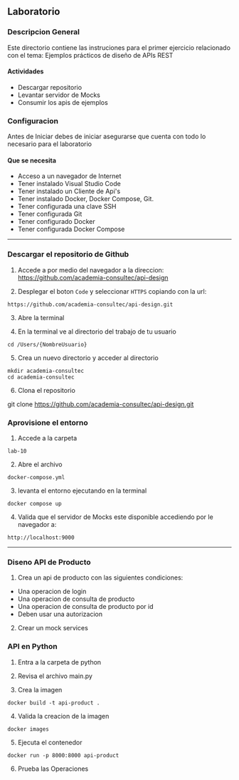 
## Laboratorio 


### Descripcion General

Este directorio contiene las instruciones para el primer ejercicio relacionado con el tema: Ejemplos prácticos de diseño de APIs REST


#### Actividades

*  Descargar repositorio
*  Levantar servidor de Mocks
*  Consumir los apis de ejemplos


### Configuracion

Antes de Iniciar debes de iniciar asegurarse que cuenta con todo lo necesario para el laboratorio


#### Que se necesita

* Acceso a un navegador de Internet
* Tener instalado Visual Studio Code
* Tener instalado un Cliente de Api's
* Tener instalado Docker, Docker Compose, Git.
* Tener configurada una clave SSH
* Tener configurada Git
* Tener configurado Docker
* Tener configurada Docker Compose

---

### Descargar el repositorio de Github

1. Accede a por medio del navegador a la direccion: 
https://github.com/academia-consultec/api-design

2. Desplegar el boton `Code` y seleccionar `HTTPS` copiando con la url:

`https://github.com/academia-consultec/api-design.git`

3. Abre la terminal  

4. En la terminal ve al directorio del trabajo de tu usuario 

`cd /Users/{NombreUsuario}`

5. Crea un nuevo directorio y acceder al directorio

```
mkdir academia-consultec
cd academia-consultec
```

6. Clona el repositorio

git clone https://github.com/academia-consultec/api-design.git



### Aprovisione el entorno 

1. Accede a la carpeta 

`lab-10` 

2. Abre el archivo 

`docker-compose.yml`

3. levanta el entorno ejecutando en la terminal 

`docker compose up`

4. Valida que el servidor de Mocks este disponible accediendo por le navegador a:

`http://localhost:9000`

----
### Diseno API de Producto

1. Crea un api de producto con las siguientes condiciones:
* Una operacion de login 
* Una operacion de consulta de producto
* Una operacion de consulta de producto por id
* Deben usar una autorizacion 

2. Crear un mock services

### API en Python

1. Entra  a la carpeta de python

2. Revisa el archivo main.py

3. Crea la imagen

`docker build -t api-product .`

4. Valida la creacion de la imagen

` docker images `

5. Ejecuta el contenedor

`docker run -p 8000:8000 api-product`

6. Prueba las Operaciones